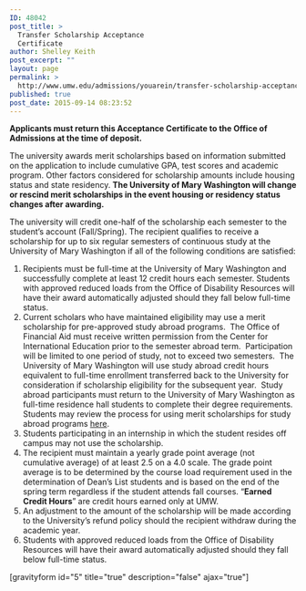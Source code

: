 ```yaml
---
ID: 48042
post_title: >
  Transfer Scholarship Acceptance
  Certificate
author: Shelley Keith
post_excerpt: ""
layout: page
permalink: >
  http://www.umw.edu/admissions/youarein/transfer-scholarship-acceptance/
published: true
post_date: 2015-09-14 08:23:52
---
```

<strong>Applicants must return this Acceptance Certificate to the Office of Admissions at the time of deposit.</strong>

The university awards merit scholarships based on information submitted on the application to include cumulative GPA, test scores and academic program. Other factors considered for scholarship amounts include housing status and state residency. <strong>The University of Mary Washington will change or rescind merit scholarships in the event housing or residency status changes after awarding</strong><strong>.</strong>

The university will credit one-half of the scholarship each semester to the student’s account (Fall/Spring). The recipient qualifies to receive a scholarship for up to six regular semesters of continuous study at the University of Mary Washington if all of the following conditions are satisfied:
<ol>
 	<li>Recipients must be full-time at the University of Mary Washington and successfully complete at least 12 credit hours each semester. Students with approved reduced loads from the Office of Disability Resources will have their award automatically adjusted should they fall below full-time status.</li>
 	<li>Current scholars who have maintained eligibility may use a merit scholarship for pre-approved study abroad programs.  The Office of Financial Aid must receive written permission from the Center for International Education prior to the semester abroad term.  Participation will be limited to one period of study, not to exceed two semesters.  The University of Mary Washington will use study abroad credit hours equivalent to full-time enrollment transferred back to the University for consideration if scholarship eligibility for the subsequent year.  Study abroad participants must return to the University of Mary Washington as full-time residence hall students to complete their degree requirements. Students may review the process for using merit scholarships for study abroad programs <a href="http://www.umw.edu/financialaid/eligibility/study-abroad/">here</a>.</li>
 	<li>Students participating in an internship in which the student resides off campus may not use the scholarship.</li>
 	<li>The recipient must maintain a yearly grade point average (not cumulative average) of at least 2.5 on a 4.0 scale. The grade point average is to be determined by the course load requirement used in the determination of Dean’s List students and is based on the end of the spring term regardless if the student attends fall courses. “<strong>Earned Credit Hours</strong>” are credit hours earned only at UMW.</li>
 	<li>An adjustment to the amount of the scholarship will be made according to the University’s refund policy should the recipient withdraw during the academic year.</li>
 	<li>Students with approved reduced loads from the Office of Disability Resources will have their award automatically adjusted should they fall below full-time status.</li>
</ol>
[gravityform id="5" title="true" description="false" ajax="true"]